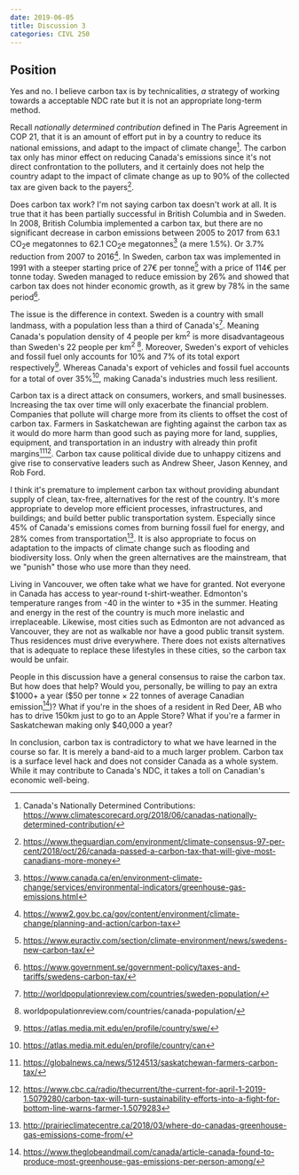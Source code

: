 ```yaml
---
date: 2019-06-05
title: Discussion 3
categories: CIVL 250
---
```




[^1]:Canada's Nationally Determined Contributions: <https://www.climatescorecard.org/2018/06/canadas-nationally-determined-contribution/>
[^2]: <https://www.theguardian.com/environment/climate-consensus-97-per-cent/2018/oct/26/canada-passed-a-carbon-tax-that-will-give-most-canadians-more-money>
[^3]: <https://www.canada.ca/en/environment-climate-change/services/environmental-indicators/greenhouse-gas-emissions.html>
[^3b]: <https://www2.gov.bc.ca/gov/content/environment/climate-change/planning-and-action/carbon-tax>
[^4]: https://www.thelawyersdaily.ca/articles/6965/the-pan-canadian-framework-on-climate-change-ontario-v-ottawa
[^5]: <https://www2.gov.bc.ca/gov/content/data/statistics/economy/bc-economic-accounts-gdp>
[^6]: <https://www.government.se/government-policy/taxes-and-tariffs/swedens-carbon-tax/>
[^6a]: https://www.euractiv.com/section/climate-environment/news/swedens-new-carbon-tax/
[^7]: <https://www.chatelaine.com/living/politics/federal-carbon-tax-canada/>
[^8]: <https://atlas.media.mit.edu/en/profile/country/swe/>
[^9]: <https://atlas.media.mit.edu/en/profile/country/can>
[^10]: <http://prairieclimatecentre.ca/2018/03/where-do-canadas-greenhouse-gas-emissions-come-from/>
[^11]: <http://worldpopulationreview.com/countries/sweden-population/>
[^11b]: worldpopulationreview.com/countries/canada-population/
[^12]: <https://globalnews.ca/news/5124513/saskatchewan-farmers-carbon-tax/>
[^12b]: <https://www.cbc.ca/radio/thecurrent/the-current-for-april-1-2019-1.5079280/carbon-tax-will-turn-sustainability-efforts-into-a-fight-for-bottom-line-warns-farmer-1.5079283>
[^13]: <https://www.theglobeandmail.com/canada/article-canada-found-to-produce-most-greenhouse-gas-emissions-per-person-among/>

## Position

Yes and no. I believe carbon tax is by technicalities, *a* strategy of working towards a acceptable NDC rate but it is not an appropriate long-term method.

Recall *nationally determined contribution* defined in The Paris Agreement in COP 21, that it is an amount of effort put in by a country to reduce its national emissions, and adapt to the impact of climate change[^1]. The carbon tax only has minor effect on reducing Canada's emissions since it's not direct confrontation to the polluters, and it certainly does not help the country adapt to the impact of climate change as up to 90% of the collected tax are given back to the payers[^2].

Does carbon tax work? I'm not saying carbon tax doesn't work at all. It is true that it has been partially successful in British Columbia and in Sweden. In 2008, British Columbia implemented a carbon tax, but there are no significant decrease in carbon emissions between 2005 to 2017 from 63.1 CO<sub>2</sub>e megatonnes to 62.1 CO<sub>2</sub>e megatonnes[^3] (a mere 1.5%). Or 3.7% reduction from 2007 to 2016[^3b]. In Sweden, carbon tax was implemented in 1991 with a steeper starting price of 27&euro; per tonne[^6a] with a price of 114&euro; per tonne today. Sweden managed to reduce emission by 26% and showed that carbon tax does not hinder economic growth, as it grew by 78% in the same period[^6].

The issue is the difference in context. Sweden is a country with small landmass, with a population less than a third of Canada's[^11]. Meaning Canada's population density of 4 people per km<sup>2</sup> is more disadvantageous than Sweden's 22 people per km<sup>2</sup> [^11b]. Moreover, Sweden's export of vehicles and fossil fuel only accounts for 10% and 7% of its total export respectively[^8]. Whereas Canada's export of vehicles and fossil fuel accounts for a total of over 35%[^9], making Canada's industries much less resilient.

Carbon tax is a direct attack on consumers, workers, and small businesses. Increasing the tax over time will only exacerbate the financial problem. Companies that pollute will charge more from its clients to offset the cost of carbon tax. Farmers in Saskatchewan are fighting against the carbon tax as it would do more harm than good such as paying more for land, supplies, equipment, and transportation in an industry with already thin profit margins[^12][^12b]. Carbon tax cause political divide due to unhappy citizens and give rise to conservative leaders such as Andrew Sheer, Jason Kenney, and Rob Ford.

I think it's premature to implement carbon tax without providing abundant supply of clean, tax-free, alternatives for the rest of the country. It's more appropriate to develop more efficient processes, infrastructures, and buildings; and build better public transportation system. Especially since 45% of Canada's emissions comes from burning fossil fuel for energy, and 28% comes from transportation[^10]. It is also appropriate to focus on adaptation to the impacts of climate change such as flooding and biodiversity loss. Only when the green alternatives are the mainstream, that we "punish" those who use more than they need.

Living in Vancouver, we often take what we have for granted. Not everyone in Canada has access to year-round t-shirt-weather. Edmonton's temperature ranges from -40 in the winter to +35 in the summer. Heating and energy in the rest of the country is much more inelastic and irreplaceable. Likewise, most cities such as Edmonton are not advanced as Vancouver, they are not as walkable nor have a good public transit system. Thus residences must drive everywhere. There does not exists alternatives that is adequate to replace these lifestyles in these cities, so the carbon tax would be unfair.

People in this discussion have a general consensus to raise the carbon tax. But how does that help? Would you, personally, be willing to pay an extra \$1000+ a year (\$50 per tonne &times; 22 tonnes of average Canadian emission[^13])? What if you're in the shoes of a resident in Red Deer, AB who has to drive 150km just to go to an Apple Store? What if you're a farmer in Saskatchewan making only \$40,000 a year? 

In conclusion, carbon tax is contradictory to what we have learned in the course so far. It is merely a band-aid to a much larger problem. Carbon tax is a surface level hack and does not consider Canada as a whole system. While it may contribute to Canada's NDC, it takes a toll on Canadian's economic well-being.